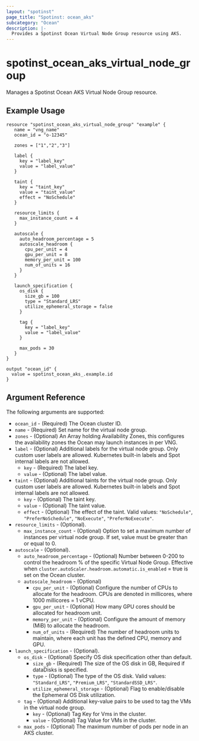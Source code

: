 ```yaml
---
layout: "spotinst"
page_title: "Spotinst: ocean_aks"
subcategory: "Ocean"
description: |-
  Provides a Spotinst Ocean Virtual Node Group resource using AKS.
---
```


# spotinst\_ocean\_aks\_virtual\_node\_group

Manages a Spotinst Ocean AKS Virtual Node Group resource.

## Example Usage

```hcl
resource "spotinst_ocean_aks_virtual_node_group" "example" {
   name = "vng_name"
   ocean_id = "o-12345"
   
   zones = ["1","2","3"]
 
   label {
     key = "label_key"
     value = "label_value"
   }
 
   taint {
     key = "taint_key"
     value = "taint_value"
     effect = "NoSchedule"
   }
 
   resource_limits {
     max_instance_count = 4
   }
 
   autoscale {
     auto_headroom_percentage = 5
     autoscale_headroom {
       cpu_per_unit = 4
       gpu_per_unit = 8
       memory_per_unit = 100
       num_of_units = 16
     }
   }
 
   launch_specification {
     os_disk {
       size_gb = 100
       type = "Standard_LRS"
       utilize_ephemeral_storage = false
     }
 
     tag {
       key = "label_key"
       value = "label_value"
     }
     
     max_pods = 30
   }
}
```

```
output "ocean_id" {
  value = spotinst_ocean_aks_.example.id
}
```

## Argument Reference

The following arguments are supported:

* `ocean_id` - (Required) The Ocean cluster ID.
* `name` - (Required) Set name for the virtual node group.
* `zones` - (Optional) An Array holding Availability Zones, this configures the availability zones the Ocean may launch instances in per VNG.
* `label` - (Optional) Additional labels for the virtual node group. Only custom user labels are allowed. Kubernetes built-in labels and Spot internal labels are not allowed.
    * `key` - (Required) The label key.
    * `value` - (Optional) The label value.
* `taint` - (Optional) Additional taints for the virtual node group. Only custom user labels are allowed. Kubernetes built-in labels and Spot internal labels are not allowed.
    * `key` - (Optional) The taint key.
    * `value` - (Optional) The taint value.
     * `effect` - (Optional) The effect of the taint. Valid values: `"NoSchedule"`, `"PreferNoSchedule"`, `"NoExecute"`, `"PreferNoExecute"`.
* `resource_limits` - (Optional).
    * `max_instance_count` - (Optional) Option to set a maximum number of instances per virtual node group. If set, value must be greater than or equal to 0.
* `autoscale` - (Optional).
    * `auto_headroom_percentage` - (Optional) Number between 0-200 to control the headroom % of the specific Virtual Node Group. Effective when `cluster.autoScaler.headroom.automatic.is_enabled` = true is set on the Ocean cluster.
    * `autoscale_headroom` - (Optional)
        * `cpu_per_unit` - (Optional) Configure the number of CPUs to allocate for the headroom. CPUs are denoted in millicores, where 1000 millicores = 1 vCPU.
        * `gpu_per_unit` - (Optional) How many GPU cores should be allocated for headroom unit.
        * `memory_per_unit` - (Optional) Configure the amount of memory (MiB) to allocate the headroom.
        * `num_of_units` - (Required) The number of headroom units to maintain, where each unit has the defined CPU, memory and GPU.
* `launch_specification` - (Optional).
    * `os_disk` - (Optional) Specify OS disk specification other than default.
        * `size_gb` - (Required) The size of the OS disk in GB, Required if dataDisks is specified.
        * `type` - (Optional) The type of the OS disk. Valid values: `"Standard_LRS"`, `"Premium_LRS"`, `"StandardSSD_LRS"`.
        * `utilize_ephemeral_storage` - (Optional) Flag to enable/disable the Ephemeral OS Disk utilization.
    * `tag` - (Optional) Additional key-value pairs to be used to tag the VMs in the virtual node group.
        * `key` - (Optional) Tag Key for Vms in the cluster.
        * `value` - (Optional) Tag Value for VMs in the cluster.
  * `max_pods` - (Optional) The maximum number of pods per node in an AKS cluster.
